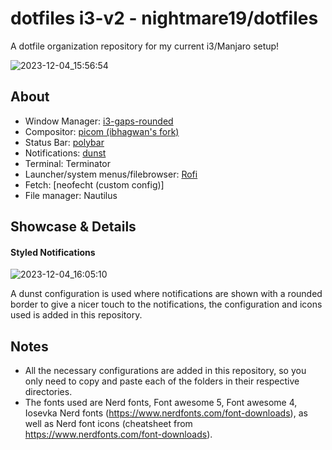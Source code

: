 # dotfiles i3-v2 - nightmare19/dotfiles

A dotfile organization repository for my current i3/Manjaro setup!

![2023-12-04_15:56:54](https://github.com/carlosrl19/i3wm-dotfiles-v2/assets/85375012/f897c4f7-bfc6-4c12-8741-1e1ba5d90504)


## About

- Window Manager: [i3-gaps-rounded](https://aur.archlinux.org/packages/i3-gaps-rounded-git)
- Compositor: [picom (ibhagwan's fork)](https://github.com/ibhagwan/picom)
- Status Bar: [polybar](https://github.com/polybar/polybar)
- Notifications: [dunst]([https://github.com/k-vernooy/dunst](https://github.com/dunst-project/dunst))
- Terminal: Terminator
- Launcher/system menus/filebrowser: [Rofi](https://github.com/Davatorium/rofi)
- Fetch: [neofecht (custom config)]
- File manager: Nautilus

## Showcase & Details

#### Styled Notifications
![2023-12-04_16:05:10](https://github.com/carlosrl19/i3wm-dotfiles-v2/assets/85375012/e93e03c3-f0ff-4e5d-aef3-2ad8927879f7)

A dunst configuration is used where notifications are shown with a rounded border to give a nicer touch to the notifications, the configuration and icons used is added in this repository.

## Notes
- All the necessary configurations are added in this repository, so you only need to copy and paste each of the folders in their respective directories.
- The fonts used are Nerd fonts, Font awesome 5, Font awesome 4, Iosevka Nerd fonts (https://www.nerdfonts.com/font-downloads), as well as Nerd font icons (cheatsheet from https://www.nerdfonts.com/font-downloads).
